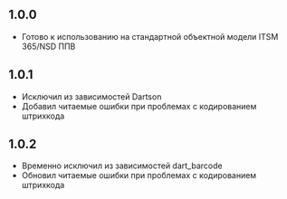 ## 1.0.0

- Готово к использованию на стандартной объектной модели ITSM 365/NSD ППВ

## 1.0.1

- Исключил из зависимостей Dartson
- Добавил читаемые ошибки при проблемах с кодированием штрихкода

## 1.0.2

- Временно исключил из зависимостей dart_barcode
- Обновил читаемые ошибки при проблемах с кодированием штрихкода
